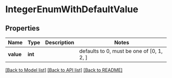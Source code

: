 # IntegerEnumWithDefaultValue

## Properties
Name | Type | Description | Notes
------------ | ------------- | ------------- | -------------
**value** | **int** |  | defaults to 0,  must be one of [0, 1, 2, ]

[[Back to Model list]](../README.md#documentation-for-models) [[Back to API list]](../README.md#documentation-for-api-endpoints) [[Back to README]](../README.md)


